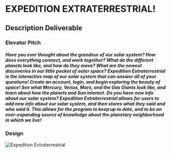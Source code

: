 # EXPEDITION EXTRATERRESTRIAL!
## Description Deliverable

### Elevator Pitch
##### Have you ever thought about the grandeur of our solar system? How does everything connect, and work together? What do the different planets look like, and how do they move? What are the newest discoveries in our little pocket of outer space? Expedition Extraterrestrial is the interactive map of our solar system that can answer all of your questions! Create an account, login, and begin exploring the beauty of space! See what Mercury, Venus, Mars, and the Gas Giants look like, and learn about how the planets and Sun interact. Do you have new info about our solar system? Expedition Extraterrestrial allows for users to add new info about our solar system, and then stores what they said and who said it. This allows for the program to keep up to date, and to be an ever-expanding source of knowledge about the planetary neighborhood in which we live!

### Design
![Expedition Extraterrestrial](https://github.com/qbarger/Startup-App/assets/54420597/67f0d492-a028-4b49-8056-941f0019a103)

